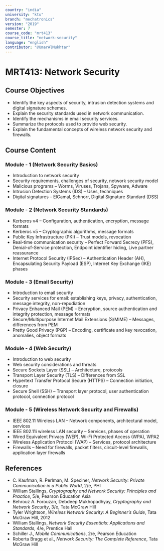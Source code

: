 ```yaml
---
country: "india"
university: "ktu"
branch: "mechatronics"
version: "2019"
semester: 7
course_code: "mrt413"
course_title: "network-security"
language: "english"
contributor: "@UmarAlMukhtar"
---
```


# MRT413: Network Security  

## Course Objectives  

- Identify the key aspects of security, intrusion detection systems and digital signature schemes.  
- Explain the security standards used in network communication.  
- Identify the mechanisms in email security services.  
- Summarize the protocols used to provide web security.  
- Explain the fundamental concepts of wireless network security and firewalls.  

## Course Content  

### Module - 1 (Network Security Basics)  

- Introduction to network security  
- Security requirements, challenges of security, network security model  
- Malicious programs – Worms, Viruses, Trojans, Spyware, Adware  
- Intrusion Detection Systems (IDS) – Uses, techniques  
- Digital signatures – ElGamal, Schnorr, Digital Signature Standard (DSS)  

### Module - 2 (Network Security Standards)  

- Kerberos v4 – Configuration, authentication, encryption, message formats  
- Kerberos v5 – Cryptographic algorithms, message formats  
- Public Key Infrastructure (PKI) – Trust models, revocation  
- Real-time communication security – Perfect Forward Secrecy (PFS), Denial-of-Service protection, Endpoint identifier hiding, Live partner reassurance  
- Internet Protocol Security (IPSec) – Authentication Header (AH), Encapsulating Security Payload (ESP), Internet Key Exchange (IKE) phases  

### Module - 3 (Email Security)  

- Introduction to email security  
- Security services for email: establishing keys, privacy, authentication, message integrity, non-repudiation  
- Privacy Enhanced Mail (PEM) – Encryption, source authentication and integrity protection, message formats  
- Secure/Multipurpose Internet Mail Extensions (S/MIME) – Messages, differences from PEM  
- Pretty Good Privacy (PGP) – Encoding, certificate and key revocation, anomalies, object formats  

### Module - 4 (Web Security)  

- Introduction to web security  
- Web security considerations and threats  
- Secure Sockets Layer (SSL) – Architecture, protocols  
- Transport Layer Security (TLS) – Differences from SSL  
- Hypertext Transfer Protocol Secure (HTTPS) – Connection initiation, closure  
- Secure Shell (SSH) – Transport layer protocol, user authentication protocol, connection protocol  

### Module - 5 (Wireless Network Security and Firewalls)  

- IEEE 802.11 Wireless LAN – Network components, architectural model, services  
- IEEE 802.11i wireless LAN security – Services, phases of operation  
- Wired Equivalent Privacy (WEP), Wi-Fi Protected Access (WPA), WPA2  
- Wireless Application Protocol (WAP) – Services, protocol architecture  
- Firewalls – Need for firewalls, packet filters, circuit-level firewalls, application layer firewalls  

## References  

- C. Kaufman, R. Perlman, M. Speciner, *Network Security: Private Communication in a Public World*, 2/e, PHI  
- William Stallings, *Cryptography and Network Security: Principles and Practice*, 5/e, Pearson Education Asia  
- Behrouz A. Forouzan, Debdeep Mukhopadhyay, *Cryptography and Network Security*, 3/e, Tata McGraw Hill  
- Tyler Wrightson, *Wireless Network Security: A Beginner’s Guide*, Tata McGraw Hill, 2012  
- William Stallings, *Network Security Essentials: Applications and Standards*, 4/e, Prentice Hall  
- Schiller J., *Mobile Communications*, 2/e, Pearson Education  
- Roberta Bragg et al., *Network Security: The Complete Reference*, Tata McGraw Hill  
